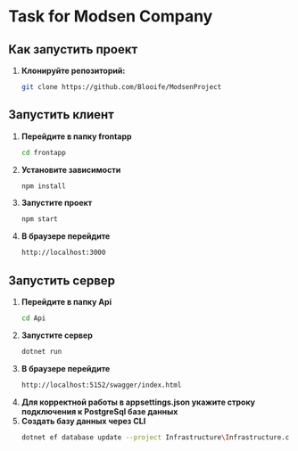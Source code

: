 # Task for Modsen Company

## Как запустить проект

1. **Клонируйте репозиторий:**

   ```sh
   git clone https://github.com/Blooife/ModsenProject

## Запустить клиент

1. **Перейдите в папку frontapp**
   ```sh
   cd frontapp
2. **Установите зависимости**
    ```sh
   npm install
3. **Запустите проект**
    ```sh
   npm start
4. **В браузере перейдите**
   ```sh
   http://localhost:3000

## Запустить сервер

1. **Перейдите в папку Api**
   ```sh
   cd Api
2. **Запустите сервер**
    ```sh
   dotnet run
3. **В браузере перейдите**
   ```sh
   http://localhost:5152/swagger/index.html
4. **Для корректной работы в appsettings.json укажите строку подключения к PostgreSql базе данных**
5. **Создать базу данных через CLI**
   ```sh
   dotnet ef database update --project Infrastructure\Infrastructure.csproj --startup-project Api\Api.csproj --context AppDbContext --configuration Debug 20240404004625_initial

   
